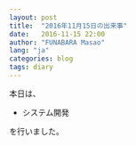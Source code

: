 ```yaml
---
layout: post
title:  "2016年11月15日の出来事"
date:   2016-11-15 22:00
author: "FUNABARA Masao"
lang: "ja"
categories: blog
tags: diary
---
```


本日は、

* システム開発

を行いました。
